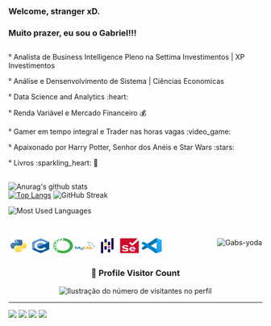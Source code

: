 ### Welcome, stranger xD.
### Muito prazer, eu sou o Gabriel!!!

##
<p>° Analista de Business Intelligence Pleno na Settima Investimentos | XP Investimentos </p>
<p>° Análise e Densenvolvimento de Sistema | Ciências Economicas</p>
<p>° Data Science and Analytics :heart: </p>
<p>° Renda Variável e Mercado Financeiro 💰 </p>
<p>° Gamer em tempo integral e Trader nas horas vagas :video_game:</p>
<p>° Apaixonado por Harry Potter, Senhor dos Anéis e Star Wars :stars:</p>
<p>° Livros :sparkling_heart: 📖 </p>

##

![Anurag's github stats](https://github-readme-stats.vercel.app/api?username=GabrielFrat&theme=dracula)  
[![Top Langs](https://github-readme-stats.vercel.app/api/top-langs/?username=GabrielFrat&theme=dracula)](https://github.com/GabrielFrat/github-readme-stats)
![GitHub Streak](https://streak-stats.demolab.com?user=KhaledBadranDev&count_private=true&theme=algolia&border_radius=20)

<!-- ![Most Used Languages](https://github-readme-stats.vercel.app/api/top-langs/?username=KhaledBadranDev&show_icons=true&theme=algolia&border_radius=20) -->

<!-- compact programming languages layout -->

![Most Used Languages](https://github-readme-stats.vercel.app/api/top-langs/?username=KhaledBadranDev&layout=compact&show_icons=true&theme=algolia&border_radius=20)

##
  <div style="display: inline_block"><br>
  <img align="center" alt="Gabs-Python" height="30" width="40" src="https://raw.githubusercontent.com/devicons/devicon/master/icons/python/python-original.svg">
  <img align="center" alt="Gabs-Csharp" height="30" width="40" src="https://raw.githubusercontent.com/devicons/devicon/master/icons/c/c-original.svg">
  <img align="center" alt="Gabs-Anaconda" height="30" width="40" src="https://github.com/devicons/devicon/blob/master/icons/anaconda/anaconda-original.svg">
  <img align="center" alt="Gabs-Anaconda" height="30" width="40" src="https://github.com/devicons/devicon/blob/master/icons/mysql/mysql-original-wordmark.svg">
  <img align="center" alt="Gabs-Anaconda" height="30" width="40" src="https://github.com/devicons/devicon/blob/master/icons/pandas/pandas-original.svg">
  <img align="center" alt="Gabs-Anaconda" height="30" width="40" src="https://github.com/devicons/devicon/blob/master/icons/selenium/selenium-original.svg">
    <img align="center" alt="Gabs-Anaconda" height="30" width="40" src="https://github.com/devicons/devicon/blob/master/icons/vscode/vscode-original.svg">
    <img align="right" alt="Gabs-yoda" src="https://media.giphy.com/media/V05j7ZikncGM5CHm6L/giphy.gif" heigth="90" width="90">
</div>
  
 ##
  <div align="center">
      <h3><b>📍 Profile Visitor Count</b></h3>
  </div>

<p align="center">
  <img
    src="https://profile-counter.glitch.me/gabrielfrat/count.svg"
    alt="Ilustração do número de visitantes no perfil"
  />
</p>

  <hr>

  <div> 
  <a href="https://www.instagram.com/gfratts/" target="_blank"><img src="https://img.shields.io/badge/-Instagram-%23E4405F?style=for-the-badge&logo=instagram&logoColor=white" target="_blank"></a>
     <a href="https://twitter.com/GabsFratucci" target="_blank"><img src="https://img.shields.io/badge/Twitter-1DA1F2?style=for-the-badge&logo=twitter&logoColor=white" target="_blank"></a>
  <a href = "mailto:gabrielfrat@hotmail.com"><img src="https://img.shields.io/badge/Microsoft_Outlook-0078D4?style=for-the-badge&logo=microsoft-outlook&logoColor=white" target="_blank"></a>
  <a href="https://www.linkedin.com/in/gabriel-fratucci-dos-reis-7838611b6/" target="_blank"><img src="https://img.shields.io/badge/-LinkedIn-%230077B5?style=for-the-badge&logo=linkedin&logoColor=white" target="_blank"></a> 
</div>
  
